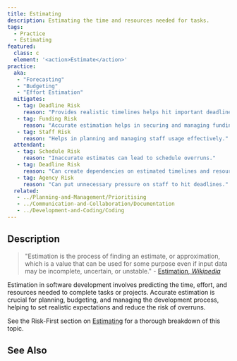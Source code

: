 ```yaml
---
title: Estimating
description: Estimating the time and resources needed for tasks.
tags: 
  - Practice
  - Estimating
featured: 
  class: c
  element: '<action>Estimate</action>'
practice:
  aka: 
   - "Forecasting"
   - "Budgeting"
   - "Effort Estimation"
  mitigates:
   - tag: Deadline Risk
     reason: "Provides realistic timelines helps hit important deadlines."
   - tag: Funding Risk
     reason: "Accurate estimation helps in securing and managing funding."
   - tag: Staff Risk
     reason: "Helps in planning and managing staff usage effectively."
  attendant:
   - tag: Schedule Risk
     reason: "Inaccurate estimates can lead to schedule overruns."
   - tag: Deadline Risk
     reason: "Can create dependencies on estimated timelines and resources."
   - tag: Agency Risk
     reason: "Can put unnecessary pressure on staff to hit deadlines."
  related:
   - ../Planning-and-Management/Prioritising
   - ../Communication-and-Collaboration/Documentation
   - ../Development-and-Coding/Coding
---
```


<PracticeIntro details={frontMatter} /> 

## Description

> "Estimation is the process of finding an estimate, or approximation, which is a value that can be used for some purpose even if input data may be incomplete, uncertain, or unstable." - [Estimation, _Wikipedia_](https://en.wikipedia.org/wiki/Estimation)

Estimation in software development involves predicting the time, effort, and resources needed to complete tasks or projects. Accurate estimation is crucial for planning, budgeting, and managing the development process, helping to set realistic expectations and reduce the risk of overruns.

See the Risk-First section on [Estimating](/estimating/Start) for a thorough breakdown of this topic.

## See Also

<TagList tag="Estimation" />
